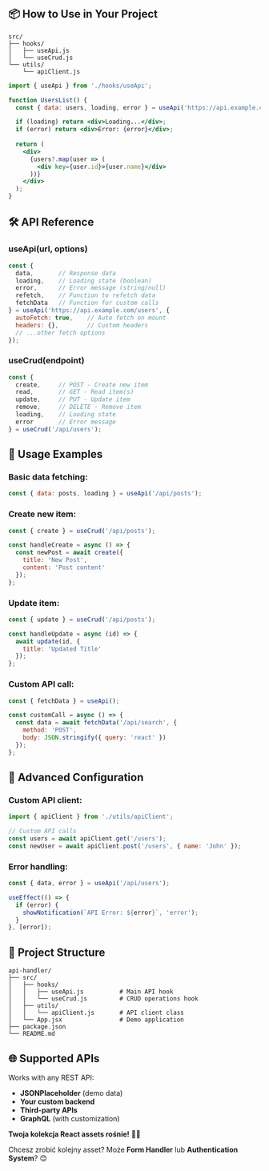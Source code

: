 
## 📦 How to Use in Your Project

```
src/
├── hooks/
│   ├── useApi.js
│   └── useCrud.js
└── utils/
    └── apiClient.js
```


```jsx
import { useApi } from './hooks/useApi';

function UsersList() {
  const { data: users, loading, error } = useApi('https://api.example.com/users');

  if (loading) return <div>Loading...</div>;
  if (error) return <div>Error: {error}</div>;
  
  return (
    <div>
      {users?.map(user => (
        <div key={user.id}>{user.name}</div>
      ))}
    </div>
  );
}
```



## 🛠️ API Reference

### useApi(url, options)
```jsx
const { 
  data,       // Response data
  loading,    // Loading state (boolean)
  error,      // Error message (string/null)
  refetch,    // Function to refetch data
  fetchData   // Function for custom calls
} = useApi('https://api.example.com/users', {
  autoFetch: true,    // Auto fetch on mount
  headers: {},        // Custom headers
  // ...other fetch options
});
```

### useCrud(endpoint)
```jsx
const {
  create,     // POST - Create new item
  read,       // GET - Read item(s)
  update,     // PUT - Update item
  remove,     // DELETE - Remove item
  loading,    // Loading state
  error       // Error message
} = useCrud('/api/users');
```

## 🎨 Usage Examples

### Basic data fetching:
```jsx
const { data: posts, loading } = useApi('/api/posts');
```

### Create new item:
```jsx
const { create } = useCrud('/api/posts');

const handleCreate = async () => {
  const newPost = await create({
    title: 'New Post',
    content: 'Post content'
  });
};
```

### Update item:
```jsx
const { update } = useCrud('/api/posts');

const handleUpdate = async (id) => {
  await update(id, {
    title: 'Updated Title'
  });
};
```

### Custom API call:
```jsx
const { fetchData } = useApi();

const customCall = async () => {
  const data = await fetchData('/api/search', {
    method: 'POST',
    body: JSON.stringify({ query: 'react' })
  });
};
```

## 🔧 Advanced Configuration

### Custom API client:
```jsx
import { apiClient } from './utils/apiClient';

// Custom API calls
const users = await apiClient.get('/users');
const newUser = await apiClient.post('/users', { name: 'John' });
```

### Error handling:
```jsx
const { data, error } = useApi('/api/users');

useEffect(() => {
  if (error) {
    showNotification(`API Error: ${error}`, 'error');
  }
}, [error]);
```

## 📁 Project Structure

```
api-handler/
├── src/
│   ├── hooks/
│   │   ├── useApi.js          # Main API hook
│   │   └── useCrud.js         # CRUD operations hook
│   ├── utils/
│   │   └── apiClient.js       # API client class
│   └── App.jsx                # Demo application
├── package.json
└── README.md
```

## 🌐 Supported APIs

Works with any REST API:
- **JSONPlaceholder** (demo data)
- **Your custom backend**
- **Third-party APIs**
- **GraphQL** (with customization)




**Twoja kolekcja React assets rośnie!** 🚀💪

Chcesz zrobić kolejny asset? Może **Form Handler** lub **Authentication System**? 😊

